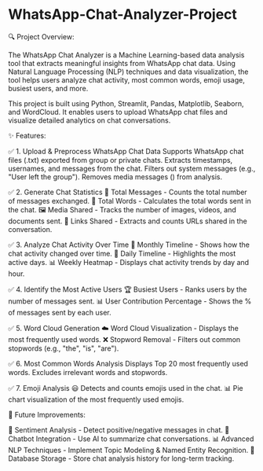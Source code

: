 # WhatsApp-Chat-Analyzer-Project

🔍 Project Overview:

The WhatsApp Chat Analyzer is a Machine Learning-based data analysis tool that extracts meaningful insights from WhatsApp chat data. Using Natural Language Processing (NLP) techniques and data visualization, the tool helps users analyze chat activity, most common words, emoji usage, busiest users, and more.

This project is built using Python, Streamlit, Pandas, Matplotlib, Seaborn, and WordCloud. It enables users to upload WhatsApp chat files and visualize detailed analytics on chat conversations.



✨ Features:

✅ 1. Upload & Preprocess WhatsApp Chat Data
Supports WhatsApp chat files (.txt) exported from group or private chats.
Extracts timestamps, usernames, and messages from the chat.
Filters out system messages (e.g., "User left the group").
Removes media messages (<Media omitted>) from analysis.

✅ 2. Generate Chat Statistics
📩 Total Messages - Counts the total number of messages exchanged.
📝 Total Words - Calculates the total words sent in the chat.
🖼️ Media Shared - Tracks the number of images, videos, and documents sent.
🔗 Links Shared - Extracts and counts URLs shared in the conversation.

✅ 3. Analyze Chat Activity Over Time
📅 Monthly Timeline - Shows how the chat activity changed over time.
📆 Daily Timeline - Highlights the most active days.
📊 Weekly Heatmap - Displays chat activity trends by day and hour.

✅ 4. Identify the Most Active Users
🏆 Busiest Users - Ranks users by the number of messages sent.
📊 User Contribution Percentage - Shows the % of messages sent by each user.

✅ 5. Word Cloud Generation
☁️ Word Cloud Visualization - Displays the most frequently used words.
❌ Stopword Removal - Filters out common stopwords (e.g., "the", "is", "are").

✅ 6. Most Common Words Analysis
Displays Top 20 most frequently used words.
Excludes irrelevant words and stopwords.

✅ 7. Emoji Analysis
😃 Detects and counts emojis used in the chat.
📊 Pie chart visualization of the most frequently used emojis.



🎯 Future Improvements:

🚀 Sentiment Analysis - Detect positive/negative messages in chat.
📌 Chatbot Integration - Use AI to summarize chat conversations.
📊 Advanced NLP Techniques - Implement Topic Modeling & Named Entity Recognition.
📂 Database Storage - Store chat analysis history for long-term tracking.
